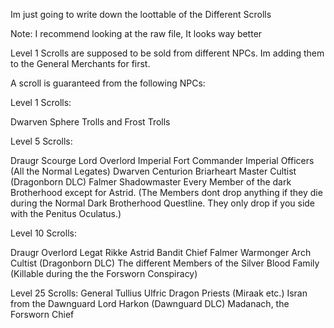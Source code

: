 Im just going to write down the loottable of the Different Scrolls

Note: I recommend looking at the raw file, It looks way better

Level 1 Scrolls are supposed to be sold from different NPCs. Im adding them to the General Merchants for first.


A scroll is guaranteed from the following NPCs:


Level 1 Scrolls:

  Dwarven Sphere
  Trolls and Frost Trolls

Level 5 Scrolls:

  Draugr Scourge Lord
  Overlord
  Imperial Fort Commander
  Imperial Officers (All the Normal Legates)
  Dwarven Centurion
  Briarheart
  Master Cultist (Dragonborn DLC)
  Falmer Shadowmaster
  Every Member of the dark Brotherhood except for Astrid. (The Members dont drop anything if they die during the Normal Dark Brotherhood Questline. They only drop if you side with the Penitus Oculatus.)

Level 10 Scrolls:

  Draugr Overlord
  Legat Rikke
  Astrid
  Bandit Chief
  Falmer Warmonger
  Arch Cultist (Dragonborn DLC)
  The different Members of the Silver Blood Family (Killable during the the Forsworn Conspiracy)
 
Level 25 Scrolls:
  General Tullius
  Ulfric
  Dragon Priests (Miraak etc.)
  Isran from the Dawnguard
  Lord Harkon (Dawnguard DLC)
  Madanach, the Forsworn Chief
